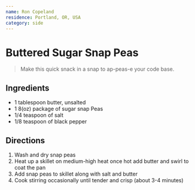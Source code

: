 ```yaml
---
name: Ron Copeland
residence: Portland, OR, USA
category: side
---
```


# Buttered Sugar Snap Peas

> Make this quick snack in a snap to ap-peas-e your code base.

## Ingredients

- 1 tablespoon butter, unsalted
- 1 8(oz) package of sugar snap Peas
- 1/4 teaspoon of salt
- 1/8 teaspoon of black pepper

## Directions

1. Wash and dry snap peas
2. Heat up a skillet on medium-high heat once hot add butter and swirl to coat the pan
3. Add snap peas to skillet along with salt and butter
4. Cook stirring occasionally until tender and crisp (about 3-4 minutes)
